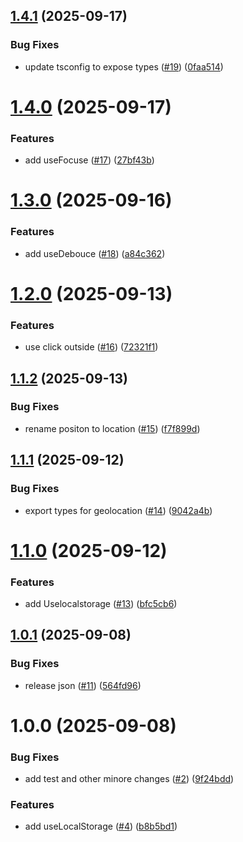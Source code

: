 ## [1.4.1](https://github.com/bymeisam/use/compare/v1.4.0...v1.4.1) (2025-09-17)


### Bug Fixes

* update tsconfig to expose types ([#19](https://github.com/bymeisam/use/issues/19)) ([0faa514](https://github.com/bymeisam/use/commit/0faa5143fd96308f77fa6726e1e2818cd6f54f2d))

# [1.4.0](https://github.com/bymeisam/use/compare/v1.3.0...v1.4.0) (2025-09-17)


### Features

* add useFocuse ([#17](https://github.com/bymeisam/use/issues/17)) ([27bf43b](https://github.com/bymeisam/use/commit/27bf43b4542baa19c4b747d3e6c2f761d2464bf3))

# [1.3.0](https://github.com/bymeisam/use/compare/v1.2.0...v1.3.0) (2025-09-16)


### Features

* add useDebouce ([#18](https://github.com/bymeisam/use/issues/18)) ([a84c362](https://github.com/bymeisam/use/commit/a84c362a0abf0310b3ee5ec2fd86563f0811f15a))

# [1.2.0](https://github.com/bymeisam/use/compare/v1.1.2...v1.2.0) (2025-09-13)


### Features

* use click outside ([#16](https://github.com/bymeisam/use/issues/16)) ([72321f1](https://github.com/bymeisam/use/commit/72321f181e21becc38c35b8c9a7cf631e1d35942))

## [1.1.2](https://github.com/bymeisam/use/compare/v1.1.1...v1.1.2) (2025-09-13)


### Bug Fixes

* rename positon to location ([#15](https://github.com/bymeisam/use/issues/15)) ([f7f899d](https://github.com/bymeisam/use/commit/f7f899d07e8eec2ce78ffa8c9c491f35fe5165e6))

## [1.1.1](https://github.com/bymeisam/use/compare/v1.1.0...v1.1.1) (2025-09-12)


### Bug Fixes

* export types for geolocation ([#14](https://github.com/bymeisam/use/issues/14)) ([9042a4b](https://github.com/bymeisam/use/commit/9042a4b90f271b74eb98a49575fbb0a5a9d8672a))

# [1.1.0](https://github.com/bymeisam/use/compare/v1.0.1...v1.1.0) (2025-09-12)


### Features

* add Uselocalstorage ([#13](https://github.com/bymeisam/use/issues/13)) ([bfc5cb6](https://github.com/bymeisam/use/commit/bfc5cb66e5adacb1b2a9bc22b0cba517d30e1b04))

## [1.0.1](https://github.com/bymeisam/use/compare/v1.0.0...v1.0.1) (2025-09-08)


### Bug Fixes

* release json ([#11](https://github.com/bymeisam/use/issues/11)) ([564fd96](https://github.com/bymeisam/use/commit/564fd9675bb8c14658a4ac9d3f82f0b7667d85c8))

# 1.0.0 (2025-09-08)


### Bug Fixes

* add test and other minore changes ([#2](https://github.com/bymeisam/use/issues/2)) ([9f24bdd](https://github.com/bymeisam/use/commit/9f24bdd0be623d24be6017ed1b6c6394a21ad4e5))


### Features

* add useLocalStorage ([#4](https://github.com/bymeisam/use/issues/4)) ([b8b5bd1](https://github.com/bymeisam/use/commit/b8b5bd1e69dfbc6cfa4475ca4b04088800c2db59))
